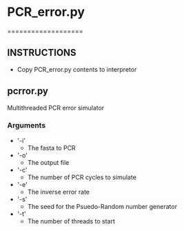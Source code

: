 # PCR_error.py
===================
## INSTRUCTIONS
* Copy PCR_error.py contents to interpretor

## pcrror.py
Multithreaded PCR error simulator

### Arguments
* '-i'
  * The fasta to PCR
* '-o'
  * The output file
* '-c'
  * The number of PCR cycles to simulate
* '-e'
  * The inverse error rate
* '-s'
  * The seed for the Psuedo-Random number generator
* '-t'
  * The number of threads to start
